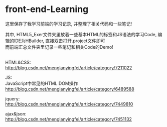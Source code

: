 # front-end-Learning
这里保存了我学习前端的学习记录, 并整理了相关代码和一些笔记! <br>

其中, HTML5_Exer文件夹里放着一些基本HTML的标签和JS语法的学习Code, 编辑的IDE为HBuilder, 直接双击打开.project文件即可<br>
而前端汇总文件夹里记录一些笔记和相关Code的Demo!<br><br>

HTML&CSS:<br>
http://blog.csdn.net/menglanyingfei/article/category/7211022

JS:<br>
JavaScript中常见的HTML DOM操作
http://blog.csdn.net/menglanyingfei/article/category/6489588

jquery:<br>
http://blog.csdn.net/menglanyingfei/article/category/7449810

ajax&json:<br>
http://blog.csdn.net/menglanyingfei/article/category/7451132
